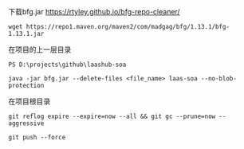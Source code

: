 下载bfg.jar https://rtyley.github.io/bfg-repo-cleaner/

```
wget https://repo1.maven.org/maven2/com/madgag/bfg/1.13.1/bfg-1.13.1.jar
```

在项目的上一层目录

```
PS D:\projects\github\laashub-soa

java -jar bfg.jar --delete-files <file_name> laas-soa --no-blob-protection
```

在项目根目录

```
git reflog expire --expire=now --all && git gc --prune=now --aggressive

git push --force
```

